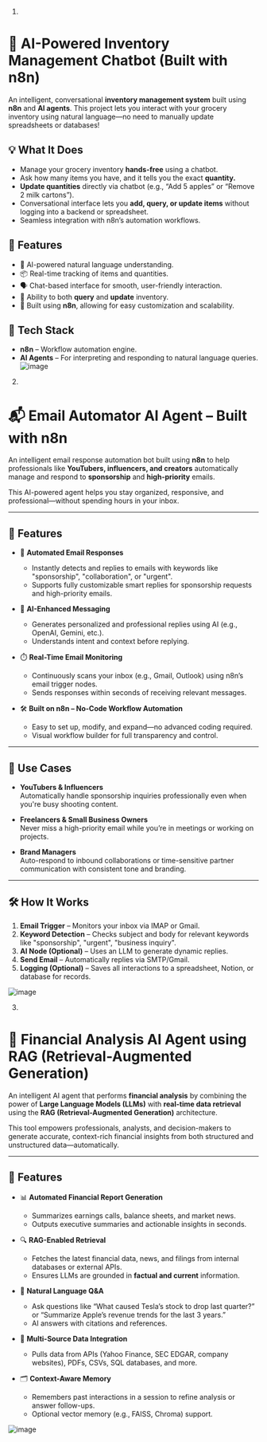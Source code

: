 1)
# 🛒 AI-Powered Inventory Management Chatbot (Built with n8n)

An intelligent, conversational **inventory management system** built using **n8n** and **AI agents**. This project lets you interact with your grocery inventory using natural language—no need to manually update spreadsheets or databases!

## 💡 What It Does

- Manage your grocery inventory **hands-free** using a chatbot.
- Ask how many items you have, and it tells you the exact ****quantity**.**
- **Update quantities** directly via chatbot (e.g., “Add 5 apples” or “Remove 2 milk cartons”).
- Conversational interface lets you **add, query, or update items** without logging into a backend or spreadsheet.
- Seamless integration with n8n’s automation workflows.

## 🚀 Features

- 🤖 AI-powered natural language understanding.
- 📦 Real-time tracking of items and quantities.
- 🗣️ Chat-based interface for smooth, user-friendly interaction.
- 🔄 Ability to both **query** and **update** inventory.
- 🔌 Built using **n8n**, allowing for easy customization and scalability.

## 🧰 Tech Stack

- **n8n** – Workflow automation engine.
- **AI Agents** – For interpreting and responding to natural language queries.
\
![image](https://github.com/user-attachments/assets/1ac6567f-2e04-4fce-b02c-1aeb9a19b3df)



2)
# 📬 Email Automator AI Agent – Built with n8n

An intelligent email response automation bot built using **n8n** to help professionals like **YouTubers, influencers, and creators** automatically manage and respond to **sponsorship** and **high-priority** emails.

This AI-powered agent helps you stay organized, responsive, and professional—without spending hours in your inbox.

---

## 🚀 Features

- 🤖 **Automated Email Responses**
  - Instantly detects and replies to emails with keywords like "sponsorship", "collaboration", or "urgent".
  - Supports fully customizable smart replies for sponsorship requests and high-priority emails.

- 🧠 **AI-Enhanced Messaging**
  - Generates personalized and professional replies using AI (e.g., OpenAI, Gemini, etc.).
  - Understands intent and context before replying.

- ⏱️ **Real-Time Email Monitoring**
  - Continuously scans your inbox (e.g., Gmail, Outlook) using n8n’s email trigger nodes.
  - Sends responses within seconds of receiving relevant messages.

- 🛠️ **Built on n8n – No-Code Workflow Automation**
  - Easy to set up, modify, and expand—no advanced coding required.
  - Visual workflow builder for full transparency and control.

---

## 💼 Use Cases

- **YouTubers & Influencers**  
  Automatically handle sponsorship inquiries professionally even when you're busy shooting content.

- **Freelancers & Small Business Owners**  
  Never miss a high-priority email while you’re in meetings or working on projects.

- **Brand Managers**  
  Auto-respond to inbound collaborations or time-sensitive partner communication with consistent tone and branding.

---

## 🛠️ How It Works

1. **Email Trigger** – Monitors your inbox via IMAP or Gmail.
2. **Keyword Detection** – Checks subject and body for relevant keywords like "sponsorship", "urgent", "business inquiry".
3. **AI Node (Optional)** – Uses an LLM to generate dynamic replies.
4. **Send Email** – Automatically replies via SMTP/Gmail.
5. **Logging (Optional)** – Saves all interactions to a spreadsheet, Notion, or database for records.

![image](https://github.com/user-attachments/assets/688d996d-6417-4945-a861-fa58bb638fe5)

3)

# 💼 Financial Analysis AI Agent using RAG (Retrieval-Augmented Generation)

An intelligent AI agent that performs **financial analysis** by combining the power of **Large Language Models (LLMs)** with **real-time data retrieval** using the **RAG (Retrieval-Augmented Generation)** architecture.

This tool empowers professionals, analysts, and decision-makers to generate accurate, context-rich financial insights from both structured and unstructured data—automatically.

---

## 🚀 Features

- 📊 **Automated Financial Report Generation**
  - Summarizes earnings calls, balance sheets, and market news.
  - Outputs executive summaries and actionable insights in seconds.

- 🔍 **RAG-Enabled Retrieval**
  - Fetches the latest financial data, news, and filings from internal databases or external APIs.
  - Ensures LLMs are grounded in **factual and current** information.

- 🧠 **Natural Language Q&A**
  - Ask questions like “What caused Tesla’s stock to drop last quarter?” or “Summarize Apple’s revenue trends for the last 3 years.”
  - AI answers with citations and references.

- 🏦 **Multi-Source Data Integration**
  - Pulls data from APIs (Yahoo Finance, SEC EDGAR, company websites), PDFs, CSVs, SQL databases, and more.

- 🗂️ **Context-Aware Memory**
  - Remembers past interactions in a session to refine analysis or answer follow-ups.
  - Optional vector memory (e.g., FAISS, Chroma) support.

![image](https://github.com/user-attachments/assets/74f42033-1e4c-4e6e-b32b-a1eccd08f4e9)


